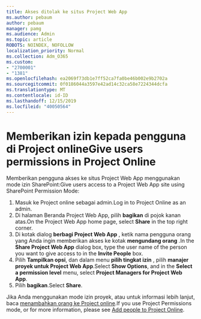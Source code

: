 ```yaml
---
title: Akses ditolak ke situs Project Web App
ms.author: pebaum
author: pebaum
manager: pamg
ms.audience: Admin
ms.topic: article
ROBOTS: NOINDEX, NOFOLLOW
localization_priority: Normal
ms.collection: Adm_O365
ms.custom:
- "2700001"
- "1381"
ms.openlocfilehash: ea2069f73db1e7ff52ca7fa0be46b002e9b2702a
ms.sourcegitcommit: 0f0186044a3597e42ad14c32ca58e7224344dcfa
ms.translationtype: MT
ms.contentlocale: id-ID
ms.lasthandoff: 12/15/2019
ms.locfileid: "40050564"
---
```

# <a name="give-users-permissions-in-project-online"></a><span data-ttu-id="cd994-102">Memberikan izin kepada pengguna di Project online</span><span class="sxs-lookup"><span data-stu-id="cd994-102">Give users permissions in Project Online</span></span>

<span data-ttu-id="cd994-103">Memberikan pengguna akses ke situs Project Web App menggunakan mode izin SharePoint:</span><span class="sxs-lookup"><span data-stu-id="cd994-103">Give users access to a Project Web App site using SharePoint Permission Mode:</span></span>

1. <span data-ttu-id="cd994-104">Masuk ke Project online sebagai admin.</span><span class="sxs-lookup"><span data-stu-id="cd994-104">Log in to Project Online as an admin.</span></span>
2. <span data-ttu-id="cd994-105">Di halaman Beranda Project Web App, pilih **bagikan** di pojok kanan atas.</span><span class="sxs-lookup"><span data-stu-id="cd994-105">On the Project Web App home page, select **Share** in the top right corner.</span></span>
3. <span data-ttu-id="cd994-106">Di kotak dialog **berbagi Project Web App** , ketik nama pengguna orang yang Anda ingin memberikan akses ke kotak **mengundang orang** .</span><span class="sxs-lookup"><span data-stu-id="cd994-106">In the **Share Project Web App** dialog box, type the user name of the person you want to give access to in the **Invite People** box.</span></span>
4. <span data-ttu-id="cd994-107">Pilih **Tampilkan opsi**, dan dalam menu **pilih tingkat izin** , pilih **manajer proyek untuk Project Web App**.</span><span class="sxs-lookup"><span data-stu-id="cd994-107">Select **Show Options**, and in the **Select a permission level** menu, select **Project Managers for Project Web App**.</span></span>
5. <span data-ttu-id="cd994-108">Pilih **bagikan**.</span><span class="sxs-lookup"><span data-stu-id="cd994-108">Select **Share**.</span></span>

<span data-ttu-id="cd994-109">Jika Anda menggunakan mode izin proyek, atau untuk informasi lebih lanjut, baca [menambahkan orang ke Project online](https://docs.microsoft.com/projectonline/step-2-add-people-to-project-online).</span><span class="sxs-lookup"><span data-stu-id="cd994-109">If you use Project Permissions mode, or for more information, please see [Add people to Project Online](https://docs.microsoft.com/projectonline/step-2-add-people-to-project-online).</span></span>
